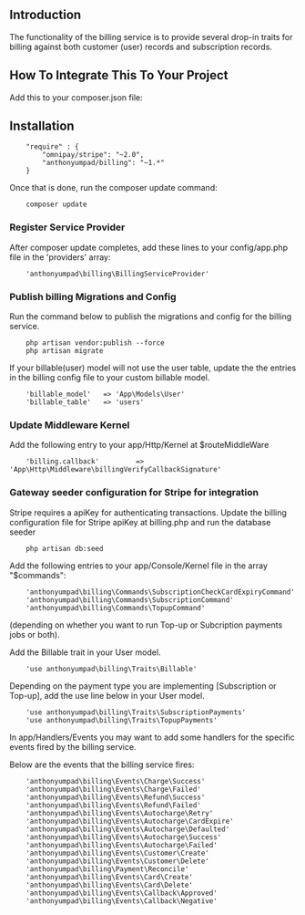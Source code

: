 ## Introduction

The functionality of the billing service is to provide several drop-in traits for billing against both
customer (user) records and subscription records.


## How To Integrate This To Your Project

Add this to your composer.json file:

## Installation

```
    "require" : {
        "omnipay/stripe": "~2.0",
        "anthonyumpad/billing": "~1.*"
    }
```

Once that is done, run the composer update command:

```
    composer update
```

### Register Service Provider

After composer update completes, add these lines to your config/app.php file in the 'providers' array:

```
    'anthonyumpad\billing\BillingServiceProvider'
```

### Publish billing Migrations and Config

Run the command below to publish the migrations and config for the billing service.

```
    php artisan vendor:publish --force
    php artisan migrate
```

If your billable(user) model will not use the user table, update the the entries in the billing config file to your custom billable model.

```
    'billable_model'   => 'App\Models\User'
    'billable_table'   => 'users'
```
### Update Middleware Kernel

Add the following entry to your app/Http/Kernel at $routeMiddleWare

```
    'billing.callback'         => 'App\Http\Middleware\billingVerifyCallbackSignature'
```

### Gateway seeder configuration for Stripe for integration

Stripe requires a apiKey for authenticating transactions.
Update the billing configuration file for Stripe apiKey at billing.php and run the database seeder

```
    php artisan db:seed
```

Add the following entries to your app/Console/Kernel file in the array "$commands":

```
    'anthonyumpad\billing\Commands\SubscriptionCheckCardExpiryCommand'
    'anthonyumpad\billing\Commands\SubscriptionCommand'
    'anthonyumpad\billing\Commands\TopupCommand'
```

(depending on whether you want to run Top-up or Subcription payments jobs or both).

Add the Billable trait in your User model.

```
    'use anthonyumpad\billing\Traits\Billable'
```

Depending on the payment type you are implementing [Subscription or Top-up], add the use line below in your User model.

```
    'use anthonyumpad\billing\Traits\SubscriptionPayments'
    'use anthonyumpad\billing\Traits\TopupPayments'
```

In app/Handlers/Events you may want to add some handlers for the specific events fired by the billing service.

Below are the events that the billing service fires:

```
    'anthonyumpad\billing\Events\Charge\Success'
    'anthonyumpad\billing\Events\Charge\Failed'
    'anthonyumpad\billing\Events\Refund\Success'
    'anthonyumpad\billing\Events\Refund\Failed'
    'anthonyumpad\billing\Events\Autocharge\Retry'
    'anthonyumpad\billing\Events\Autocharge\CardExpire'
    'anthonyumpad\billing\Events\Autocharge\Defaulted'
    'anthonyumpad\billing\Events\Autocharge\Success'
    'anthonyumpad\billing\Events\Autocharge\Failed'
    'anthonyumpad\billing\Events\Customer\Create'
    'anthonyumpad\billing\Events\Customer\Delete'
    'anthonyumpad\billing\Payment\Reconcile'
    'anthonyumpad\billing\Events\Card\Create'
    'anthonyumpad\billing\Events\Card\Delete'
    'anthonyumpad\billing\Events\Callback\Approved'
    'anthonyumpad\billing\Events\Callback\Negative'
```